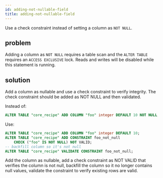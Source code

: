 ```yaml
---
id: adding-not-nullable-field
title: adding-not-nullable-field
---
```


Use a check constraint instead of setting a column as `NOT NULL`.

## problem

Adding a column as `NOT NULL` requires a table scan and the `ALTER TABLE` requires
an `ACCESS EXCLUSIVE` lock. Reads and writes will be disabled while this statement is running.

## solution

Add a column as nullable and use a check constraint to verify integrity. The check constraint should be added as NOT NULL and then validated.

Instead of:

```sql
ALTER TABLE "core_recipe" ADD COLUMN "foo" integer DEFAULT 10 NOT NULL;
```

Use:

```sql
ALTER TABLE "core_recipe" ADD COLUMN "foo" integer DEFAULT 10;
ALTER TABLE "core_recipe" ADD CONSTRAINT foo_not_null
    CHECK ("foo" IS NOT NULL) NOT VALID;
-- backfill column so it's not null
ALTER TABLE "core_recipe" VALIDATE CONSTRAINT foo_not_null;
```

Add the column as nullable, add a check constraint as NOT VALID that verifies the column is not null, backfill the column so it no longer contains null values, validate the constraint to verify existing rows are valid.
